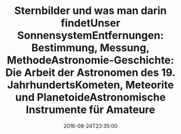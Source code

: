 ---
date: '2016-08-24T23:35:00'
talk_date: '1988-10-01T00:00:00'
talk_speakers:
  speaker1:
    name: Mitglieder der Sternwarte
title: '- Sternbilder und was man darin findet

  - Unser Sonnensystem

  - Entfernungen: Bestimmung, Messung, Methode

  - Astronomie-Geschichte: Die Arbeit der Astronomen des 19. Jahrhunderts

  - Kometen, Meteorite und Planetoide

  - Astronomische Instrumente für Amateure'
---